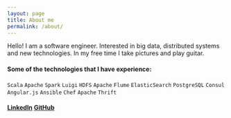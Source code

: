 ```yaml
---
layout: page
title: About me
permalink: /about/
---
```


Hello! I am a software engineer. Interested in big data, distributed systems and new technologies.
In my free time I take pictures and play guitar.


#### Some of the technologies that I have experience:

`Scala`  `Apache`  `Spark`  `Luigi`  `HDFS`  `Apache`  `Flume`  `ElasticSearch`  `PostgreSQL`  `Consul`  `Angular.js`  `Ansible`  `Chef`  `Apache`  `Thrift`

#### [LinkedIn](https://ru.linkedin.com/in/igor-korshunov-a2b879104) [GitHub](https://github.com/vazyzy)

